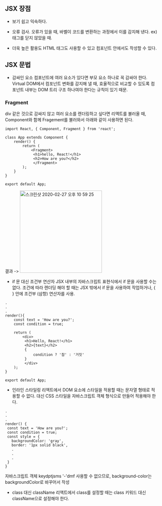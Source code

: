## JSX 장점 

- 보기 쉽고 익숙하다. 

- 오류 검사.
  오류가 있을 때, 바벨이 코드를 변환하는 과정에서 이를 감지해 낸다. ex) 태그를 닫지 않았을 때.

- 더욱 높은 활용도 
  HTML 태그도 사용할 수 있고 컴포넌트 안에서도 작성할 수 있다. 


## JSX 문법 

- 감싸인 요소 
 컴포넌트에 여러 요소가 있다면 부모 요소 하나로 꼭 감싸야 한다. Virtual DOM에서 컴포넌트 변화를 감지해 낼 때, 효율적으로 비교할 수 있도록 컴포넌트 내부는 DOM 트리 구조 하나여야 한다는 규칙이 있기 때문. 
  

### Fragment 
  div 같은 것으로 감싸지 않고 여러 요소를 렌더링하고 싶다면 리액트를 불러올 때, Component와 함께 Fragement를 불러와서 아래와 같이 사용하면 된다. 

```JS
import React, { Component, Fragment } from 'react';

class App extends Component {
    render() {
        return (
            <Fragment>
             <h1>hello, React!</h1>
             <h2>How are you?</h2>
             </Fragment>
        );
    }
}

export default App;
```

결과 -> <img width="271" alt="스크린샷 2020-02-27 오후 10 59 25" src="https://user-images.githubusercontent.com/49551135/75452021-d6be4300-59b4-11ea-902a-5283bd5533f1.png">



- if 문 대신 조건부 연산자 
 JSX 내부의 자바스크립트 표현식에서 if 문을 사용할 수는 없다. 조건에 따라 렌더딩 해야 할 때는 JSX 밖에서 if 문을 사용하여 작업하거나, { } 안에 조건부 (삼항) 연산자를 사용. 
```JS
.
.
.
render(){
    const text = 'How are you?';
    const condition = true;

    return (
        <div>
         <h1>Hello, React!</h1>
         <h2>{text}</h2>
         {
             condition ? '참' : '거짓'
         }
         </div>
    );
}

export default App;
```

- 인라인 스타일링 
 리액트에서 DOM 요소에 스타일을 적용할 때는 문자열 형태로 적용할 수 없다. 대신 CSS 스타일을 자바스크립트 객체 형식으로 만들어 적용해야 한다. 

 ```JS
.
.
.
render() {
  const text = 'How are you?';
  const condition = true;
  const style = {
    backgroundColor: 'gray',
    border: '1px solid black',
    .
    .
    .
  }
}

```

자바스크립트 객체 keydptjsms '-'dmf 사용할 수 없으므로, background-color는 backgroundColor로 바꾸어서 작성

- class 대신 className 
  리액트에서 class를 설정할 때는 class 키워드 대신 className으로 설정해야 한다. 